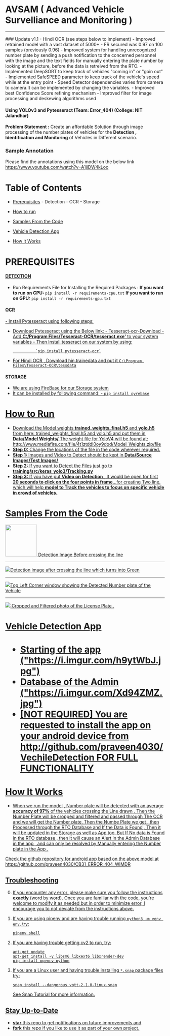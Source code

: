 # AVSAM ( Advanced Vehicle Survelliance and Monitoring )
<hr>
### Update v1.1
- Hindi OCR (see steps below to implement)
- Improved retrained model with a vast dataset of 5000+ 
- FR secured was 0.97 on 100 samples (previously 0.96)
- Improved system for handling unrecognized number plate by sending a push notification to the concerned personnel with the image and the text fields for manually entering the plate number by looking at the picture, before the data is retreived from the RTO.
- Implemented DeepSORT to keep track of vehicles "coming in" or "goin out"
- Implemented SafeSPEED parameter to keep track of the vehicle's speed while at the entry point
- Speed Detector dependencies varies from camera to camera.It can be implemented by changing the variables.
- Improved best Confidence Score refining mechanism 
- Improved filter for image processing and deskewing algorithms used

<h4>Using YOLOv3 and Pytesseract (Team: Error_404) (College: NIT Jalandhar)</h4>

**Problem Statement :** Create an affordable Solution through image processing of the number plates of vehicles for the **Detection , Identification and Monitoring** of Vehicles in Different scenario.

### Sample Annotation
Please find the annotations using this model on the below link 
https://www.youtube.com/watch?v=A1jiDW4kLoo

# Table of Contents

 - <a href="#Prerequisites">Prerequisites</a>
				 - Detection
				 - OCR
				 - Storage
 - <a href="#steps">How to run</a>
 
 - <a href = "#Samples"> Samples From the Code</a>
 - <a href="#App">Vehicle Detection App</a>
 - <a href="#working">How it Works</a>

 
 ## <h1 id = "Prerequisites">PREREQUISITES</h1>
<H4><U>DETECTION</U></H4>
                        
 - Run Requirements File for Installing the Required Packages :
		 **If you want to run on CPU:**
					`pip install -r requirements-cpu.txt`
		**If you want to run on GPU:**
					`pip install -r requirements-gpu.txt`
<h4><u>OCR<u></h4>
 - Install Pytesseract using following steps:
			 
 - Download Pytesseract using the Below link:
			 - [Tesseract-ocr-Download](https://sourceforge.net/projects/tesseract-ocr-alt/files/)
			-Add **C:/Program Files/Tesseract-OCR/tesseract.exe'** to your  system variables
			- Then Install tesseract on our system by using:
 	
                 `pip install pytesseract-ocr`
  - For Hindi OCR , Download [hin.trainedata](	https://github.com/tesseract-ocr/tessdata/blob/master/hin.traineddata) and put it `C:\Program Files\Tesseract-OCR\tessdata`
<h4><u>STORAGE<u></h4>
		
 - We are using FireBase for our Storage system
 - It can be installed by following command:
		 - `pip install pyrebase`


<h1 id="steps">How to Run</h1>
		

 - Download the Model weights **trained_weights_final.h5** and **yolo.h5** from here:
		 [trained_weights_final.h5](https://mega.nz/#!Q2QC0SyC!IqcNH6iVcLgr5NK2W1cH5iXl5Dm4H3jlrPM3x5hI1yI) and [yolo.h5](https://mega.nz/#!83RgCCCQ!I3gQAqU80R75YzhkfO2Vne4OU1A4fi8SCNvWaL3qQfQ) and put them in **Data/Model Weights/**
		 The weight file for YoloV4 will be found at: http://www.mediafire.com/file/4t1ztddl0oy9dod/Model_Weights.zip/file
 - **<u>Step 0:</u>** Change the locations of the file in the code wherever required.
 - **<u>Step 1:</u>** Images and Video to Detect should be kept in **Data/Source Images/Test Images/**
 - **<u>Step 2:</u>** If you want to Detect the Files just go to **training/src/keras_yolo3/Tracking.py**
 - **<u>Step 3:</u>** If you have put **Video on Detection** , It would be open for first **20 seconds to click on the four points in frame**...for creating Two line, which will help **model to Track the vehicles to focus on specific vehicle in crowd of vehicles.**

<h1 id="Samples">Samples From the Code</h1>
<img src="https://i.imgur.com/fNeMqZ4.png" height=100>
Detection Image Before crossing the line</img>
<hr color='red' >
<img src="https://i.imgur.com/dZcvPoe.png">Detection image after crossing the line which turns into Green
<hr color='red'>
<img src="https://i.imgur.com/XYDqFjv.png">Top Left Corner window showing the Detected Number plate of the Vehicle</img>
<hr color='red'>
<img src="https://i.imgur.com/JktxvsB.png"> Cropped and Filtered photo of the License Plate .
<h1 id="App">Vehicle Detection App<h1>

 - Starting of the app ("https://i.imgur.com/h9ytWbJ.jpg")
 - Database of the Admin ("https://i.imgur.com/Xd94ZMZ.jpg")
 - [NOT REQUIRED] You are requested to install the app on your android device from http://github.com/praveen4030/VechileDetection FOR FULL FUNCTIONALITY


<h1 id="working">How It Works</h1>

 - When we run the model , Number plate will be detected with an average **accuracy of 97%** of the vehicles crossing the Line drawn , Then the Number Plate will be cropped and filtered and passed through The OCR and we will get the Number plate. Then the Numbe Plate we get , then Processed through the RTO Database and If the Data is Found , Then it will be updated in the Storage as well as App too. But If No data is Found in the RTO database , then it will cause an Alert in the Admin Database in the app , and can only be resolved by Manually entering the Number plate in the App .
 
Check the github repository for android app based on the above model at  https://github.com/praveen4030/CB31_ERROR_404_WIMDR
## Troubleshooting

0. If you encounter any error, please make sure you follow the instructions **exactly** (word by word). Once you are familiar with the code, you're welcome to modify it as needed but in order to minimize error, I encourage you to not deviate from the instructions above.  

1. If you are using [pipenv](https://github.com/pypa/pipenv) and are having trouble running `python3 -m venv env`, try:
    ```
    pipenv shell
    ```

2. If you are having trouble getting cv2 to run, try:

    ```
    apt-get update
    apt-get install -y libsm6 libxext6 libxrender-dev
    pip install opencv-python
    ```

3. If you are a Linux user and having trouble installing `*.snap` package files try:
    ```
    snap install --dangerous vott-2.1.0-linux.snap
    ```
    See [Snap Tutorial](https://tutorials.ubuntu.com/tutorial/advanced-snap-usage#2) for more information.



## Stay Up-to-Date

- **star** this repo to get notifications on future improvements and
- **fork** this repo if you like to use it as part of your own project.

